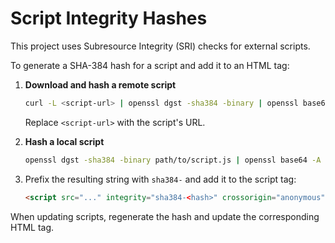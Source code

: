 # Script Integrity Hashes

This project uses Subresource Integrity (SRI) checks for external scripts.

To generate a SHA-384 hash for a script and add it to an HTML tag:

1. **Download and hash a remote script**
   ```bash
   curl -L <script-url> | openssl dgst -sha384 -binary | openssl base64 -A
   ```
   Replace `<script-url>` with the script's URL.

2. **Hash a local script**
   ```bash
   openssl dgst -sha384 -binary path/to/script.js | openssl base64 -A
   ```

3. Prefix the resulting string with `sha384-` and add it to the script tag:
   ```html
   <script src="..." integrity="sha384-<hash>" crossorigin="anonymous"></script>
   ```

When updating scripts, regenerate the hash and update the corresponding HTML tag.
